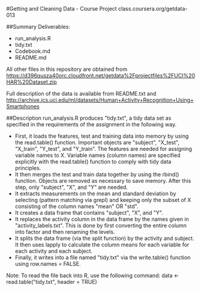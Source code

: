 #Getting and Cleaning Data - Course Project
class.coursera.org/getdata-013

##Summary
Deliverables:
* run_analysis.R
* tidy.txt
* Codebook.md
* README.md


All other files in this repository are obtained from
https://d396qusza40orc.cloudfront.net/getdata%2Fprojectfiles%2FUCI%20HAR%20Dataset.zip

Full description of the data is available from README.txt and
http://archive.ics.uci.edu/ml/datasets/Human+Activity+Recognition+Using+Smartphones


##Description
run_analysis.R produces "tidy.txt", a tidy data set as specified in the requirements of the assignment in the following way.
* First, it loads the features, test and training data into memory by using the read.table() function. Important objects are "subject", "X_test", "X_train", "Y_test", and "Y_train". The features are needed for assigning variable names to X. Variable names (column names) are specified explicitly with the read.table() function to comply with tidy data principles.
* It then merges the test and train data together by using the rbind() function. Objects are removed as necessary to save memory. After this step, only "subject", "X", and "Y" are needed.
* It extracts measurements on the mean and standard deviation by selecting (pattern matching via grepl) and keeping only the subset of X consisting of the column names "mean" OR "std".
* It creates a data frame that contains "subject", "X", and "Y".
* It replaces the activity column in the data frame by the names given in "activity_labels.txt". This is done by first converting the entire column into factor and then renaming the levels.
* It splits the data frame (via the split function) by the activity and subject. It then uses lapply to calculate the column means for each variable for each activity and each subject.
* Finally, it writes into a file named "tidy.txt" via the write.table() function using row.names = FALSE.

Note:
To read the file back into R, use the following command:
data <- read.table("tidy.txt", header = TRUE)